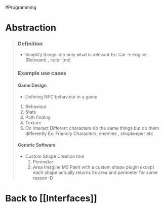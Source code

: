 #Programming 
# Abstraction
> ### Definition
>- Simplify things into only what is relevant
>  Ex: Car -> Engine (Relevant) , color (no)
>  
>  ### Example use cases
>  
>  #### Game Design
>  - Defining NPC behaviour in a game
>  1. Behaviour
>  2. Stats
>  3. Path finding
>  4. Texture
>  5. On Interact
>  Different characters  do the same things but do them differently
>  Ex: Friendly Characters, enemies , shopkeeper etc
>  
>  #### Generic Software
>  - Custom Shape Creation tool 
>    1. Perimeter
>    2. Area
>  Imagine MS Paint with a custom shape plugin except each shape actually returns its area and perimeter for some reason :D

# Back to [[Interfaces]]
